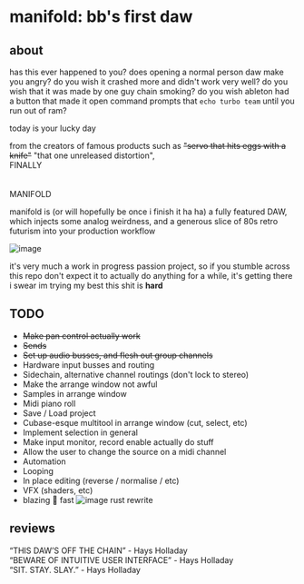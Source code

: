 # manifold: bb's first daw

## about
has this ever happened to you? does opening a normal person daw make you angry? do you wish it crashed more and didn't work very well? do you wish that it was made by one guy chain smoking? do you wish ableton had a button that made it open command prompts that ````echo turbo team```` until you run out of ram?  

today is your lucky day 

from the creators of famous products such as <s>"servo that hits eggs with a knife"</s> "that one unreleased distortion", <br>
FINALLY <br><br><br>MANIFOLD

manifold is (or will hopefully be once i finish it ha ha) a fully featured DAW, which injects some analog weirdness, and a generous slice of 80s retro futurism into your production workflow

![image](https://user-images.githubusercontent.com/38221014/173170213-d5231f55-1411-438a-8f76-dc5f2a743633.png)


it's very much a work in progress passion project, so if you stumble across this repo don't expect it to actually do anything for a while, it's getting there i swear im trying my best this shit is <b>hard</b>

## TODO 
- <s>Make pan control actually work</s>
- <s>Sends</s>
- <s>Set up audio busses, and flesh out group channels</s>
- Hardware input busses and routing 
- Sidechain, alternative channel routings (don't lock to stereo)
- Make the arrange window not awful
- Samples in arrange window 
- Midi piano roll 
- Save / Load project
- Cubase-esque multitool in arrange window (cut, select, etc)
- Implement selection in general 
- Make input monitor, record enable actually do stuff
- Allow the user to change the source on a midi channel 
- Automation
- Looping 
- In place editing (reverse / normalise / etc)
- VFX (shaders, etc)
- blazing 🚬 fast ![image](https://user-images.githubusercontent.com/38221014/173170474-bf0041fd-63be-4293-a1dc-becc0da0e536.png) rust rewrite

## reviews 
“THIS DAW’S OFF THE CHAIN” - Hays Holladay<br>
“BEWARE OF INTUITIVE USER INTERFACE” - Hays Holladay<br>
“SIT. STAY. SLAY.” - Hays Holladay
